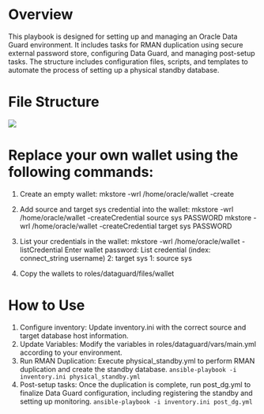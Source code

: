 # Overview
This playbook is designed for setting up and managing an Oracle Data Guard environment. It includes tasks for RMAN duplication using secure external password store, configuring Data Guard, and managing post-setup tasks. 
The structure includes configuration files, scripts, and templates to automate the process of setting up a physical standby database.

# File Structure

![
](https://github.com/db-repo-dev/ansible/blob/main/file_structure.jpg)


# Replace your own wallet using the following commands:
1. Create an empty wallet:
mkstore -wrl /home/oracle/wallet -create

3. Add source and target sys credential into the wallet:
mkstore -wrl /home/oracle/wallet -createCredential source sys PASSWORD
mkstore -wrl /home/oracle/wallet -createCredential target sys PASSWORD

4. List your credentials in the wallet:
mkstore -wrl /home/oracle/wallet -listCredential
Enter wallet password:
List credential (index: connect_string username)
2: target sys
1: source sys

5. Copy the wallets to roles/dataguard/files/wallet

# How to Use
1. Configure inventory: Update inventory.ini with the correct source and target database host information.
2. Update Variables: Modify the variables in roles/dataguard/vars/main.yml according to your environment.
3. Run RMAN Duplication: Execute physical_standby.yml to perform RMAN duplication and create the standby database.
`ansible-playbook -i inventory.ini physical_standby.yml`
4. Post-setup tasks: Once the duplication is complete, run post_dg.yml to finalize Data Guard configuration, including registering the standby and setting up monitoring.
`ansible-playbook -i inventory.ini post_dg.yml`
